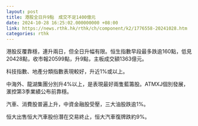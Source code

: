 ```yaml
---
layout: post
title: 港股全日升9點　成交不足1400億元
date: 2024-10-28 16:25:02.000000000 +08:00
link: https://news.rthk.hk/rthk/ch/component/k2/1776558-20241028.htm
categories: rthk
---
```


港股反覆靠穩，連升兩日，但全日升幅有限。恒生指數早段最多跌逾160點，低見20428點，收市報20599點，升9點，主板成交額1363億元。

科技指數、地產分類指數表現較好，升近1%或以上。

中海外、龍湖集團分別升4%以上，是表現最好兩隻藍籌股。ATMXJ個別發展，滙控第3季業績公布前靠穩。

汽車、消費股普遍上升，中資金融股受壓，三大油股跌逾1%。

恒大出售恒大汽車股份潛在交易終止，恒大汽車復牌跌約9%。
